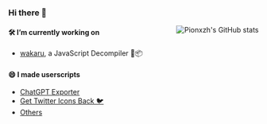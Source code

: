 ### Hi there 👋

<a href="https://github.com/pionxzh#gh-light-mode-only">
  <img src="https://github-readme-stats-pionxzh.vercel.app/api?username=pionxzh&show_icons=true" align="right" alt="Pionxzh's GitHub stats" />
</a>

#### 🛠️ I’m currently working on
  -  [wakaru](https://github.com/pionxzh/wakaru), a JavaScript Decompiler 🔪📦

#### 😄 I made userscripts

- [ChatGPT Exporter](https://github.com/pionxzh/chatgpt-exporter)
- [Get Twitter Icons Back 🐦](https://github.com/pionxzh/Get-Twitter-Icons-Back)
- [Others](https://github.com/pionxzh/userscripts)
